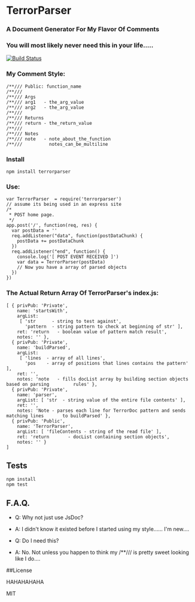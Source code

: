 # TerrorParser
### A Document Generator For My Flavor Of Comments

### You will most likely never need this in your life.....

[![Build Status](https://secure.travis-ci.org/TerrordactylDesigns/TerrorParser.png)](http://travis-ci.org/TerrordactylDesigns/TerrorParser)

### My Comment Style:
    /**/// Public: function_name
    /**///
    /**/// Args
    /**/// arg1   - the_arg_value
    /**/// arg2   - the_arg_value
    /**///
    /**/// Returns
    /**/// return - the_return_value
    /**///
    /**/// Notes
    /**/// note   - note_about_the_function
    /**///          notes_can_be_multiline

### Install

    npm install terrorparser

### Use:
    var TerrorParser  = require('terrorparser')
    // assume its being used in an express site
    /*
     * POST home page.
     */
    app.post('/', function(req, res) {
      var postData = ''
      req.addListener("data", function(postDataChunk) {
        postData += postDataChunk
      })
      req.addListener("end", function() {
        console.log('[ POST EVENT RECEIVED ]')
        var data = TerrorParser(postData)
        // Now you have a array of parsed objects
      })
    })

### The Actual Return Array Of TerrorParser's index.js:

    [ { privPub: 'Private',
        name: 'startsWith',
        argList:
         [ 'str      - string to test against',
           'pattern  - string pattern to check at beginning of str' ],
        ret: 'return   - boolean value of pattern match result',
        notes: '' },
      { privPub: 'Private',
        name: 'buildParsed',
        argList:
         [ 'lines  - array of all lines',
           'pos    - array of positions that lines contains the pattern' ],
        ret: '',
        notes: 'note   - fills docList array by building section objects based on parsing         rules' },
      { privPub: 'Private',
        name: 'parser',
        argList: [ 'str  - string value of the entire file contents' ],
        ret: '',
        notes: 'Note - parses each line for TerrorDoc pattern and sends matching lines       to buildParsed' },
      { privPub: 'Public',
        name: 'TerrorParser',
        argList: [ 'fileContents - string of the read file' ],
        ret: 'return       - docList containing section objects',
        notes: '' }
    ]

## Tests

    npm install
    npm test

## F.A.Q.

* Q: Why not just use JsDoc?
* A: I didn't know it existed before I started using my style...... I'm new....

* Q: Do I need this?
* A: No. Not unless you happen to think my /**/// is pretty sweet looking like I do....

##License

HAHAHAHAHA

MIT